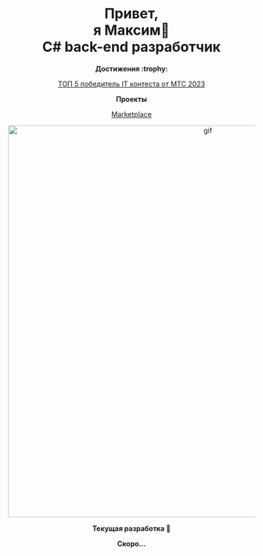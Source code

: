 <h1 align="center">Привет,
 </br>я Максим👋 
 </br>C# back-end разработчик</h1>
 
 
<p align="center"> 
 <strong>
  Достижения :trophy:
  <p align="center">
  </strong>
</p>
                 
<p align="center"> 
<a href="https://www.youtube.com/watch?v=2_J7-0AcMMg&t=45s">ТОП 5 победитель IT контеста от МТС 2023</a>
<p align="center"> 
</p>
<p align="center">
<strong>
Проекты
</strong>
 <p align="center">
<a href="https://github.com/Piryutko/Marketplace">Marketplace</a>
</p>

<p align="center">
<img src="https://github.com/Piryutko/gif_public/blob/master/Gif2.gif" alt="gif" title="gif" width="800"/>
<p align="center"> 
 <strong>
  Текущая разработка &#128640;
  </strong>
 <p>
  <p align="center">
   <strong>
  Скоро...
 </p>
